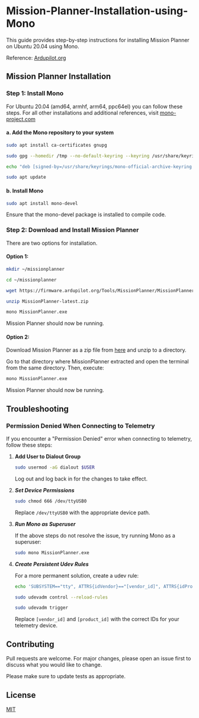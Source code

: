 # Mission-Planner-Installation-using-Mono
This guide provides step-by-step instructions for installing Mission Planner on Ubuntu 20.04 using Mono.

Reference: [Ardupilot.org](https://ardupilot.org/planner/docs/mission-planner-installation.html)

## Mission Planner Installation
### Step 1: Install Mono

For Ubuntu 20.04 (amd64, armhf, arm64, ppc64el) you can follow these steps. For all other installations and additional references, visit [mono-project.com](https://www.mono-project.com/download/stable/#download-lin)

#### a. Add the Mono repository to your system
```bash
sudo apt install ca-certificates gnupg

sudo gpg --homedir /tmp --no-default-keyring --keyring /usr/share/keyrings/mono-official-archive-keyring.gpg --keyserver hkp://keyserver.ubuntu.com:80 --recv-keys 3FA7E0328081BFF6A14DA29AA6A19B38D3D831EF

echo "deb [signed-by=/usr/share/keyrings/mono-official-archive-keyring.gpg] https://download.mono-project.com/repo/ubuntu stable-focal main" | sudo tee /etc/apt/sources.list.d/mono-official-stable.list

sudo apt update
```
#### b. Install Mono
```bash
sudo apt install mono-devel
```
Ensure that the mono-devel package is installed to compile code.

### Step 2: Download and Install Mission Planner

There are two options for installation.

#### Option 1:

```bash
mkdir ~/missionplanner

cd ~/missionplanner

wget https://firmware.ardupilot.org/Tools/MissionPlanner/MissionPlanner-latest.zip

unzip MissionPlanner-latest.zip

mono MissionPlanner.exe
```
Mission Planner should now be running.

#### Option 2:

Download Mission Planner as a zip file from [here](https://firmware.ardupilot.org/Tools/MissionPlanner/MissionPlanner-latest.zip) and unzip to a directory.

Go to that directory where MissionPlanner extracted and open the terminal from the same directory. Then, execute:

```bash
mono MissionPlanner.exe
```
Mission Planner should now be running.

## Troubleshooting

### Permission Denied When Connecting to Telemetry

If you encounter a "Permission Denied" error when connecting to telemetry, follow these steps:

1. **Add User to Dialout Group**
   ```sh
   sudo usermod -aG dialout $USER
   ```
    Log out and log back in for the changes to take effect.

2. ***Set Device Permissions***

    ```sh
    sudo chmod 666 /dev/ttyUSB0
    ```
    Replace `/dev/ttyUSB0` with the appropriate device path.

3. ***Run Mono as Superuser***

    If the above steps do not resolve the issue, try running Mono as a superuser:

    ```sh
    sudo mono MissionPlanner.exe
    ```
 4. ***Create Persistent Udev Rules***
 
    For a more permanent solution, create a udev rule:

    ```sh
    echo 'SUBSYSTEM=="tty", ATTRS{idVendor}=="[vendor_id]", ATTRS{idProduct}=="[product_id]", MODE="0666"' | sudo tee /etc/udev/rules.d/99-telemetry.rules
    
    sudo udevadm control --reload-rules
    
    sudo udevadm trigger
    ```
    Replace `[vendor_id]` and `[product_id]` with the correct IDs for your telemetry device.

## Contributing

Pull requests are welcome. For major changes, please open an issue first
to discuss what you would like to change.

Please make sure to update tests as appropriate.

## License

[MIT](https://choosealicense.com/licenses/mit/)
